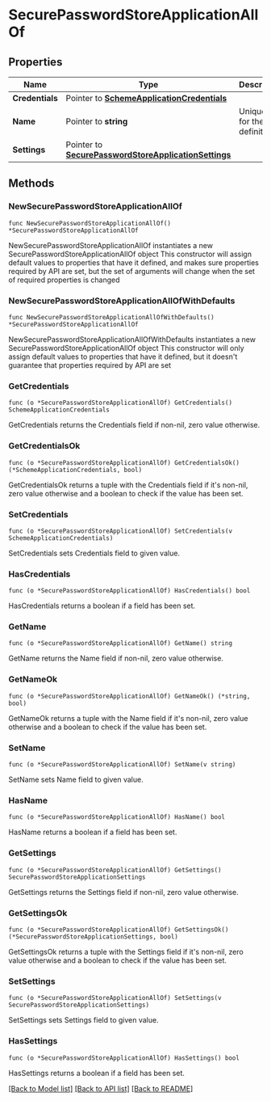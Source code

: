 # SecurePasswordStoreApplicationAllOf

## Properties

Name | Type | Description | Notes
------------ | ------------- | ------------- | -------------
**Credentials** | Pointer to [**SchemeApplicationCredentials**](SchemeApplicationCredentials.md) |  | [optional] 
**Name** | Pointer to **string** | Unique key for the app definition | [optional] [default to "template_sps"]
**Settings** | Pointer to [**SecurePasswordStoreApplicationSettings**](SecurePasswordStoreApplicationSettings.md) |  | [optional] 

## Methods

### NewSecurePasswordStoreApplicationAllOf

`func NewSecurePasswordStoreApplicationAllOf() *SecurePasswordStoreApplicationAllOf`

NewSecurePasswordStoreApplicationAllOf instantiates a new SecurePasswordStoreApplicationAllOf object
This constructor will assign default values to properties that have it defined,
and makes sure properties required by API are set, but the set of arguments
will change when the set of required properties is changed

### NewSecurePasswordStoreApplicationAllOfWithDefaults

`func NewSecurePasswordStoreApplicationAllOfWithDefaults() *SecurePasswordStoreApplicationAllOf`

NewSecurePasswordStoreApplicationAllOfWithDefaults instantiates a new SecurePasswordStoreApplicationAllOf object
This constructor will only assign default values to properties that have it defined,
but it doesn't guarantee that properties required by API are set

### GetCredentials

`func (o *SecurePasswordStoreApplicationAllOf) GetCredentials() SchemeApplicationCredentials`

GetCredentials returns the Credentials field if non-nil, zero value otherwise.

### GetCredentialsOk

`func (o *SecurePasswordStoreApplicationAllOf) GetCredentialsOk() (*SchemeApplicationCredentials, bool)`

GetCredentialsOk returns a tuple with the Credentials field if it's non-nil, zero value otherwise
and a boolean to check if the value has been set.

### SetCredentials

`func (o *SecurePasswordStoreApplicationAllOf) SetCredentials(v SchemeApplicationCredentials)`

SetCredentials sets Credentials field to given value.

### HasCredentials

`func (o *SecurePasswordStoreApplicationAllOf) HasCredentials() bool`

HasCredentials returns a boolean if a field has been set.

### GetName

`func (o *SecurePasswordStoreApplicationAllOf) GetName() string`

GetName returns the Name field if non-nil, zero value otherwise.

### GetNameOk

`func (o *SecurePasswordStoreApplicationAllOf) GetNameOk() (*string, bool)`

GetNameOk returns a tuple with the Name field if it's non-nil, zero value otherwise
and a boolean to check if the value has been set.

### SetName

`func (o *SecurePasswordStoreApplicationAllOf) SetName(v string)`

SetName sets Name field to given value.

### HasName

`func (o *SecurePasswordStoreApplicationAllOf) HasName() bool`

HasName returns a boolean if a field has been set.

### GetSettings

`func (o *SecurePasswordStoreApplicationAllOf) GetSettings() SecurePasswordStoreApplicationSettings`

GetSettings returns the Settings field if non-nil, zero value otherwise.

### GetSettingsOk

`func (o *SecurePasswordStoreApplicationAllOf) GetSettingsOk() (*SecurePasswordStoreApplicationSettings, bool)`

GetSettingsOk returns a tuple with the Settings field if it's non-nil, zero value otherwise
and a boolean to check if the value has been set.

### SetSettings

`func (o *SecurePasswordStoreApplicationAllOf) SetSettings(v SecurePasswordStoreApplicationSettings)`

SetSettings sets Settings field to given value.

### HasSettings

`func (o *SecurePasswordStoreApplicationAllOf) HasSettings() bool`

HasSettings returns a boolean if a field has been set.


[[Back to Model list]](../README.md#documentation-for-models) [[Back to API list]](../README.md#documentation-for-api-endpoints) [[Back to README]](../README.md)


